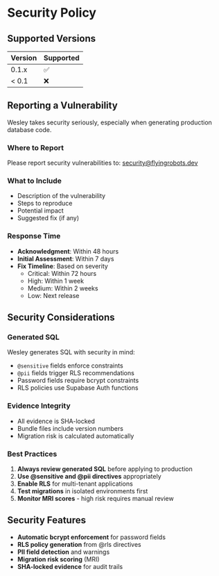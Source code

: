 # Security Policy

## Supported Versions

| Version | Supported          |
| ------- | ------------------ |
| 0.1.x   | :white_check_mark: |
| < 0.1   | :x:                |

## Reporting a Vulnerability

Wesley takes security seriously, especially when generating production database code.

### Where to Report

Please report security vulnerabilities to: security@flyingrobots.dev

### What to Include

- Description of the vulnerability
- Steps to reproduce
- Potential impact
- Suggested fix (if any)

### Response Time

- **Acknowledgment**: Within 48 hours
- **Initial Assessment**: Within 7 days
- **Fix Timeline**: Based on severity
  - Critical: Within 72 hours
  - High: Within 1 week
  - Medium: Within 2 weeks
  - Low: Next release

## Security Considerations

### Generated SQL

Wesley generates SQL with security in mind:
- `@sensitive` fields enforce constraints
- `@pii` fields trigger RLS recommendations
- Password fields require bcrypt constraints
- RLS policies use Supabase Auth functions

### Evidence Integrity

- All evidence is SHA-locked
- Bundle files include version numbers
- Migration risk is calculated automatically

### Best Practices

1. **Always review generated SQL** before applying to production
2. **Use @sensitive and @pii directives** appropriately
3. **Enable RLS** for multi-tenant applications
4. **Test migrations** in isolated environments first
5. **Monitor MRI scores** - high risk requires manual review

## Security Features

- **Automatic bcrypt enforcement** for password fields
- **RLS policy generation** from @rls directives
- **PII field detection** and warnings
- **Migration risk scoring** (MRI)
- **SHA-locked evidence** for audit trails
